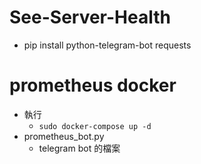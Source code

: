 # See-Server-Health

- pip install python-telegram-bot requests


# prometheus docker
- 執行
    - `sudo docker-compose up -d`
- prometheus_bot.py
    - telegram bot 的檔案
